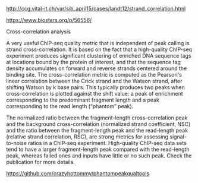 http://ccg.vital-it.ch/var/sib_april15/cases/landt12/strand_correlation.html

https://www.biostars.org/p/56556/

Cross-correlation analysis

A very useful ChIP-seq quality metric that is independent of peak calling is strand cross-correlation. It is based on the fact that a high-quality ChIP-seq experiment produces significant clustering of enriched DNA sequence tags at locations bound by the protein of interest, and that the sequence tag density accumulates on forward and reverse strands centered around the binding site. The cross-correlation metric is computed as the Pearson's linear correlation between the Crick strand and the Watson strand, after shifting Watson by k base pairs. This typically produces two peaks when cross-correlation is plotted against the shift value: a peak of enrichment corresponding to the predominant fragment length and a peak corresponding to the read length (“phantom” peak).

The normalized ratio between the fragment-length cross-correlation peak and the background cross-correlation (normalized strand coefficient, NSC) and the ratio between the fragment-length peak and the read-length peak (relative strand correlation, RSC), are strong metrics for assessing signal-to-noise ratios in a ChIP-seq experiment. High-quality ChIP-seq data sets tend to have a larger fragment-length peak compared with the read-length peak, whereas failed ones and inputs have little or no such peak. Check the publication for more details.

https://github.com/crazyhottommy/phantompeakqualtools
